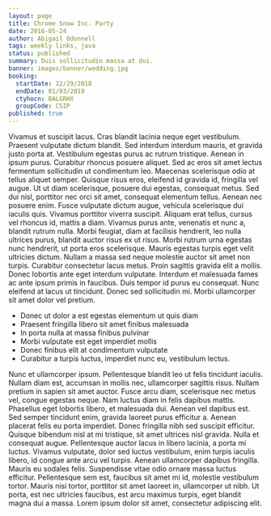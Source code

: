 ```yaml
---
layout: page
title: Chrome Snow Inc. Party
date: 2016-05-24
author: Abigail Odonnell
tags: weekly links, java
status: published
summary: Duis sollicitudin massa at dui.
banner: images/banner/wedding.jpg
booking:
  startDate: 12/29/2018
  endDate: 01/03/2019
  ctyhocn: BALGRHX
  groupCode: CSIP
published: true
---
```

Vivamus et suscipit lacus. Cras blandit lacinia neque eget vestibulum. Praesent vulputate dictum blandit. Sed interdum interdum mauris, et gravida justo porta at. Vestibulum egestas purus ac rutrum tristique. Aenean in ipsum purus. Curabitur rhoncus posuere aliquet. Sed ac eros sit amet lectus fermentum sollicitudin ut condimentum leo. Maecenas scelerisque odio at tellus aliquet semper. Quisque risus eros, eleifend id gravida id, fringilla vel augue. Ut ut diam scelerisque, posuere dui egestas, consequat metus. Sed dui nisl, porttitor nec orci sit amet, consequat elementum tellus. Aenean nec posuere enim. Fusce vulputate dictum augue, vehicula scelerisque dui iaculis quis. Vivamus porttitor viverra suscipit. Aliquam erat tellus, cursus vel rhoncus id, mattis a diam.
Vivamus purus ante, venenatis et nunc a, blandit rutrum nulla. Morbi feugiat, diam at facilisis hendrerit, leo nulla ultrices purus, blandit auctor risus ex ut risus. Morbi rutrum urna egestas nunc hendrerit, ut porta eros scelerisque. Mauris egestas turpis eget velit ultricies dictum. Nullam a massa sed neque molestie auctor sit amet non turpis. Curabitur consectetur lacus metus. Proin sagittis gravida elit a mollis. Donec lobortis ante eget interdum vulputate. Interdum et malesuada fames ac ante ipsum primis in faucibus. Duis tempor id purus eu consequat. Nunc eleifend at lacus ut tincidunt. Donec sed sollicitudin mi. Morbi ullamcorper sit amet dolor vel pretium.

* Donec ut dolor a est egestas elementum ut quis diam
* Praesent fringilla libero sit amet finibus malesuada
* In porta nulla at massa finibus pulvinar
* Morbi vulputate est eget imperdiet mollis
* Donec finibus elit at condimentum vulputate
* Curabitur a turpis luctus, imperdiet nunc eu, vestibulum lectus.

Nunc et ullamcorper ipsum. Pellentesque blandit leo ut felis tincidunt iaculis. Nullam diam est, accumsan in mollis nec, ullamcorper sagittis risus. Nullam pretium in sapien sit amet auctor. Fusce arcu diam, scelerisque nec metus vel, congue egestas neque. Nam luctus diam in felis dapibus mattis. Phasellus eget lobortis libero, et malesuada dui.
Aenean vel dapibus est. Sed semper tincidunt enim, gravida laoreet purus efficitur a. Aenean placerat felis eu porta imperdiet. Donec fringilla nibh sed suscipit efficitur. Quisque bibendum nisl at mi tristique, sit amet ultrices nisl gravida. Nulla et consequat augue. Pellentesque auctor lacus in libero lacinia, a porta mi luctus. Vivamus vulputate, dolor sed luctus vestibulum, enim turpis iaculis libero, id congue ante arcu vel turpis. Aenean ullamcorper dapibus fringilla. Mauris eu sodales felis. Suspendisse vitae odio ornare massa luctus efficitur. Pellentesque sem est, faucibus sit amet mi id, molestie vestibulum tortor. Mauris nisi tortor, porttitor sit amet laoreet in, ullamcorper ut nibh. Ut porta, est nec ultricies faucibus, est arcu maximus turpis, eget blandit magna dui a massa. Lorem ipsum dolor sit amet, consectetur adipiscing elit.
